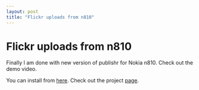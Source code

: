 ```yaml
---
layout: post
title: "Flickr uploads from n810"
---
```

Flickr uploads from n810
===
Finally I am done with new version of publishr for Nokia n810\. Check out the demo video.  
  
  
  
You can install from [here][0]. Check out the project [page][1].

[0]: http://altcanvas.googlecode.com/files/altpublishr-maemo_0.6.deb
[1]: http://code.google.com/p/altcanvas/
